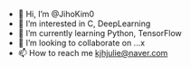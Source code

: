 - 👋 Hi, I’m @JihoKim0
- 👀 I’m interested in C, DeepLearning
- 🌱 I’m currently learning Python, TensorFlow
- 💞️ I’m looking to collaborate on ...x
- 📫 How to reach me kjhjulie@naver.com

<!---
JihoKim0/JihoKim0 is a ✨ special ✨ repository because its `README.md` (this file) appears on your GitHub profile.
You can click the Preview link to take a look at your changes.
--->

